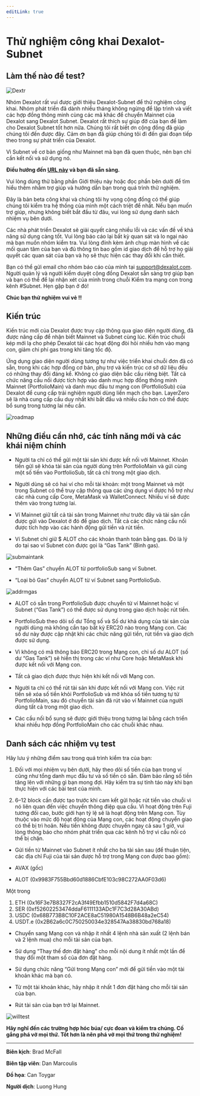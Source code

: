 ```yaml
---
editLink: true
---
```


# Thử nghiệm công khai Dexalot-Subnet

 ## Làm thế nào để test?

![Dextr](/images/howtotest/dextrcomp.png)

Nhóm Dexalot rất vui được giới thiệu Dexalot-Subnet để thử nghiệm công khai. Nhóm phát triển đã dành nhiều tháng không ngừng để lập trình và viết các hợp đồng thông minh cùng các mã khác để chuyển Mainnet của Dexalot sang Dexalot Subnet. Dexalot rất thích sự giúp đỡ của bạn để làm cho Dexalot Subnet tốt hơn nữa. Chúng tôi rất biết ơn cộng đồng đã giúp chúng tôi đến được đây. Cảm ơn bạn đã giúp chúng tôi đi đến giai đoạn tiếp theo trong sự phát triển của Dexalot.

Vì Subnet về cơ bản giống như Mainnet mà bạn đã quen thuộc, nên bạn chỉ cần kết nối và sử dụng nó.

**Điều hướng đến [URL này](https://app.dexalot-test.com/trade) và bạn đã sẵn sàng.**

Vui lòng dùng thử bằng phần Giới thiệu này hoặc đọc phần bên dưới để tìm hiểu thêm nhằm trợ giúp và hướng dẫn bạn trong quá trình thử nghiệm.

<VidStack src="youtube/vRvaswPuMNg" />

Đây là bản beta công khai và chúng tôi hy vọng cộng đồng có thể giúp chúng tôi kiểm tra hệ thống của mình một cách triệt để nhất. Nếu bạn muốn trợ giúp, nhưng không biết bắt đầu từ đâu, vui lòng sử dụng danh sách nhiệm vụ bên dưới.

Các nhà phát triển Dexalot sẽ giải quyết càng nhiều lỗi và các vấn đề về khả năng sử dụng càng tốt. Vui lòng báo cáo lại bất kỳ quan sát và lo ngại nào mà bạn muốn nhóm kiểm tra. Vui lòng đính kèm ảnh chụp màn hình về các mối quan tâm của bạn và đủ thông tin bao gồm id giao dịch để hỗ trợ họ giải quyết các quan sát của bạn và họ sẽ thực hiện các thay đổi khi cần thiết.

Bạn có thể gửi email cho nhóm báo cáo của mình tại [support@dexalot.com](mailto:support@dexalot.com). Người quản lý và người kiểm duyệt cộng đồng Dexalot sẵn sàng trợ giúp bạn và bạn có thể để lại nhận xét của mình trong chuỗi Kiểm tra mạng con trong kênh #Subnet. Hẹn gặp bạn ở đó!

**Chúc bạn thử nghiệm vui vẻ !!**

## **Kiến ​​​​trúc**

Kiến trúc mới của Dexalot được truy cập thông qua giao diện người dùng, đã được nâng cấp để nhận biết Mainnet và Subnet cùng lúc. Kiến trúc chuỗi kép mới lạ cho phép Dexalot tải các hoạt động đòi hỏi nhiều hơn vào mạng con, giảm chi phí gas trong khi tăng tốc độ.

Ứng dụng giao diện người dùng tương tự như việc triển khai chuỗi đơn đã có sẵn, trong khi các hợp đồng cơ bản, phụ trợ và kiến ​​trúc cơ sở dữ liệu đều có những thay đổi đáng kể. Không có giao diện bắc cầu riêng biệt. Tất cả chức năng cầu nối được tích hợp vào danh mục hợp đồng thông minh Mainnet (PortfolioMain) và danh mục đầu tư mạng con (PortfolioSub) của Dexalot để cung cấp trải nghiệm người dùng liền mạch cho bạn. LayerZero sẽ là nhà cung cấp cầu duy nhất khi bắt đầu và nhiều cầu hơn có thể được bổ sung trong tương lai nếu cần.

![roadmap](/images/howtotest/roadmp.png)


## Những điều cần nhớ, các tính năng mới và các khái niệm chính

* Người ta chỉ có thể gửi một tài sản khi được kết nối với Mainnet. Khoản tiền gửi sẽ khóa tài sản của người dùng trên PortfolioMain và gửi cùng một số tiền vào PortfolioSub, tất cả chỉ trong một giao dịch.

* Người dùng sẽ có hai ví cho mỗi tài khoản: một trong Mainnet và một trong Subnet có thể truy cập thông qua các ứng dụng ví được hỗ trợ như các nhà cung cấp Core, MetaMask và WalletConnect. Nhiều ví sẽ được thêm vào trong tương lai.

* Ví Mainnet giữ tất cả tài sản trong Mainnet như trước đây và tài sản cần được gửi vào Dexalot ở đó để giao dịch. Tất cả các chức năng cầu nối được tích hợp vào các hành động gửi tiền và rút tiền.

* Ví Subnet chỉ giữ $ ALOT cho các khoản thanh toán bằng gas. Đó là lý do tại sao ví Subnet còn được gọi là “Gas Tank” (Bình gas).

![submaintank](/images/howtotest/submaintank.png)

* “Thêm Gas” chuyển ALOT từ portfolioSub sang ví Subnet.

* “Loại bỏ Gas” chuyển ALOT từ ví Subnet sang PortfolioSub.

![addrmgas](/images/howtotest/addrmgas.png)

* ALOT có sẵn trong PortfolioSub được chuyển từ ví Mainnet hoặc ví Subnet (“Gas Tank”) có thể được sử dụng trong giao dịch hoặc rút tiền.

* PortfolioSub theo dõi số dư Tổng số và Số dư khả dụng của tài sản của người dùng mà không cần tạo bất kỳ ERC20 nào trong Mạng con. Các số dư này được cập nhật khi các chức năng gửi tiền, rút ​​tiền và giao dịch được sử dụng.

* Vì không có mã thông báo ERC20 trong Mạng con, chỉ số dư ALOT (số dư “Gas Tank”) sẽ hiển thị trong các ví như Core hoặc MetaMask khi được kết nối với Mạng con.

* Tất cả giao dịch được thực hiện khi kết nối với Mạng con.

* Người ta chỉ có thể rút tài sản khi được kết nối với Mạng con. Việc rút tiền sẽ xóa số tiền khỏi PortfolioSub và mở khóa số tiền tương tự từ PortfolioMain, sau đó chuyển tài sản đã rút vào ví Mainnet của người dùng tất cả trong một giao dịch.

* Các cầu nối bổ sung sẽ được giới thiệu trong tương lai bằng cách triển khai nhiều hợp đồng PortfolioMain cho các chuỗi khác nhau.


## Danh sách các nhiệm vụ test

Hãy lưu ý những điểm sau trong quá trình kiểm tra của bạn:

1. Đối với mọi nhiệm vụ bên dưới, hãy theo dõi số tiền của bạn trong ví cũng như tổng danh mục đầu tư và số tiền có sẵn. Đảm bảo rằng số tiền tăng lên với những gì bạn mong đợi. Hãy kiểm tra sự tỉnh táo này khi bạn thực hiện với các bài test của mình.

2. 6–12 block cần được tạo trước khi cam kết gửi hoặc rút tiền vào chuỗi vì nó liên quan đến việc chuyển thông điệp qua cầu. Vì hoạt động trên Fuji tương đối cao, bước giới hạn tỷ lệ sẽ là hoạt động trên Mạng con. Tùy thuộc vào mức độ hoạt động của Mạng con, các hoạt động chuyển giao có thể bị trì hoãn. Nếu tiền không được chuyển ngay cả sau 1 giờ, vui lòng thông báo cho nhóm phát triển qua các kênh hỗ trợ vì cầu nối có thể bị chặn.

* Gửi tiền từ Mainnet vào Subnet ít nhất cho ba tài sản sau (để thuận tiện, các địa chỉ Fuji của tài sản được hỗ trợ trong Mạng con được bao gồm):

* AVAX (gốc)

* ALOT (0x9983F755Bbd60d1886CbfE103c98C272AA0F03d6)

Một trong

1. ETH (0x16F3e7B8327F2cA3f49Efbb1510d5842F7d4a68C)
2. SER (0xf52602253474ddaF6111133ADc1F7C3d28A30ABd)
3. USDC (0x68B773B8C10F2ACE8aC51980A1548B6B48a2eC54)
4. USDT.e (0x2B62a6c0C750250034e328547Aa38830bd768a18)

* Chuyển sang Mạng con và nhập ít nhất 4 lệnh nhà sản xuất (2 lệnh bán và 2 lệnh mua) cho mỗi tài sản của bạn.

* Sử dụng “Thay thế đơn đặt hàng” cho mỗi nội dung ít nhất một lần để thay đổi một tham số của đơn đặt hàng.

* Sử dụng chức năng “Gửi trong Mạng con” mới để gửi tiền vào một tài khoản khác mà bạn có.

* Từ một tài khoản khác, hãy nhập ít nhất 1 đơn đặt hàng cho mỗi tài sản của bạn.

* Rút tài sản của bạn trở lại Mainnet.

![willtest](/images/howtotest/dextrbarttest.png)

**Hãy nghĩ đến các trường hợp hóc búa/ cực đoan và kiểm tra chúng. Cố gắng phá vỡ mọi thứ. Tốt hơn là nên phá vỡ mọi thứ trong thử nghiệm!**


---
**Biên kịch**: Brad McFall

**Biên tập viên**: Dan Marcoulis

**Đồ họa**: Can Toygar

**Người dịch**: Luong Hung
